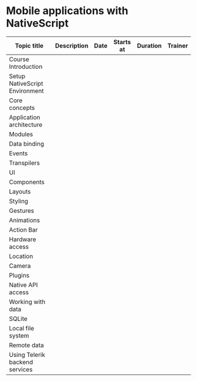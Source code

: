 # Mobile applications with NativeScript

| Topic title                    | Description | Date | Starts at | Duration | Trainer |
| ------------------------------ | ----------- | ---- | --------- | -------- | ------- |
| Course Introduction            |
| Setup NativeScript Environment |
| Core concepts                  |
| Application architecture       |
| Modules                        |
| Data binding                   |
| Events                         |
| Transpilers                    |
| UI                             |
| Components                     |
| Layouts                        |
| Styling                        |
| Gestures                       |
| Animations                     |
| Action Bar                     |
| Hardware access                |
| Location                       |
| Camera                         |
| Plugins                        |
| Native API access              |
| Working with data              |
| SQLite                         |
| Local file system              |
| Remote data                    |
| Using Telerik backend services |
